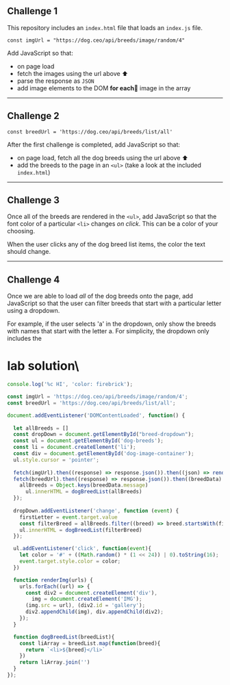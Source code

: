 ## Challenge 1

This repository includes an `index.html` file that loads an `index.js` file.

```
const imgUrl = "https://dog.ceo/api/breeds/image/random/4"
```

Add JavaScript so that:

- on page load
- fetch the images using the url above ⬆️
- parse the response as `JSON`
- add image elements to the DOM **for each**🤔 image in the array

------

## Challenge 2

```
const breedUrl = 'https://dog.ceo/api/breeds/list/all'
```

After the first challenge is completed, add JavaScript so that:

- on page load, fetch all the dog breeds using the url above ⬆️
- add the breeds to the page in an `<ul>` (take a look at the included `index.html`)

------

## Challenge 3

Once all of the breeds are rendered in the `<ul>`, add JavaScript so that the font color of a particular `<li>` changes *on click*. This can be a color of your choosing.

When the user clicks any of the dog breed list items, the color the text should change.

------

## Challenge 4

Once we are able to load *all* of the dog breeds onto the page, add JavaScript so that the user can filter breeds that start with a particular letter using a dropdown.

For example, if the user selects 'a' in the dropdown, only show the breeds with names that start with the letter a. For simplicity, the dropdown only includes the

# lab solution\

```js
console.log('%c HI', 'color: firebrick');

const imgUrl = 'https://dog.ceo/api/breeds/image/random/4';
const breedUrl = 'https://dog.ceo/api/breeds/list/all';

document.addEventListener('DOMContentLoaded', function() {
  
  let allBreeds = []
  const dropDown = document.getElementById("breed-dropdown");
  const ul = document.getElementById('dog-breeds');
  const li = document.createElement('li');
  const div = document.getElementById('dog-image-container');
  ul.style.cursor = 'pointer';
  
  fetch(imgUrl).then((response) => response.json()).then((json) => renderImg(json['message']));
  fetch(breedUrl).then((response) => response.json()).then((breedData) => {
    allBreeds = Object.keys(breedData.message)
      ul.innerHTML = dogBreedList(allBreeds)
  });
  
  dropDown.addEventListener('change', function (event) {
    firstLetter = event.target.value
    const filterBreed = allBreeds.filter((breed) => breed.startsWith(firstLetter)) 
    ul.innerHTML = dogBreedList(filterBreed)
  });

  ul.addEventListener('click', function(event){
    let color = '#' + ((Math.random() * (1 << 24)) | 0).toString(16);
    event.target.style.color = color;
  })

  function renderImg(urls) {
    urls.forEach((url) => {
      const div2 = document.createElement('div'),
        img = document.createElement('IMG');
      (img.src = url), (div2.id = 'gallery');
      div2.appendChild(img), div.appendChild(div2);
    });
  }

  function dogBreedList(breedList){
    const liArray = breedList.map(function(breed){
      return `<li>${breed}</li>`
    })
    return liArray.join('')
  }
});
```

